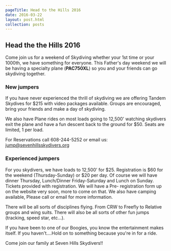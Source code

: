 ```yaml
---
pageTitle: Head to the Hills 2016
date: 2016-03-22
layout: post.html
collection: posts
---
```


## Head the the Hills 2016

Come join us for a weekend of Skydiving whether your 1st time or your 1000th, we have something for everyone. This Father's day weekend we will be having a specialty plane (**PAC750XL**) so you and your friends can go skydiving together.

### New jumpers

If you have never experienced the thrill of skydiving we are offering Tandem Skydives for $215 with video packages available. Groups are encouraged, bring your friends and make a day of skydiving.

We also have Plane rides on most loads going to 12,500' watching skydivers exit the plane and have a fun descent back to the ground for $50. Seats are limited, 1 per load.

For Reservations call 608-244-5252 or email us: jump@sevenhillsskydivers.org

### Experienced jumpers

For you skydivers, we have loads to 12,500' for $25. Registration is $60 for the weekend (Thursday-Sunday) or $20 per day. Of course we will have dinner Thursday, Lunch/Dinner Friday-Saturday and Lunch on Sunday. Tickets provided with registration. We will have a Pre-
registration form up on the website very soon, more to come on that. We also have camping available, Please call or email for more information.

There will be all sorts of disciplines flying. From CRW to Freefly to Relative groups and wing suits. There will also be all sorts of other fun jumps (tracking, speed star, etc...).

If you have been to one of our Boogies, you know the entertainment makes itself. If you haven't....Hold on to something because you're in for a ride.

Come join our family at Seven Hills Skydivers!!
